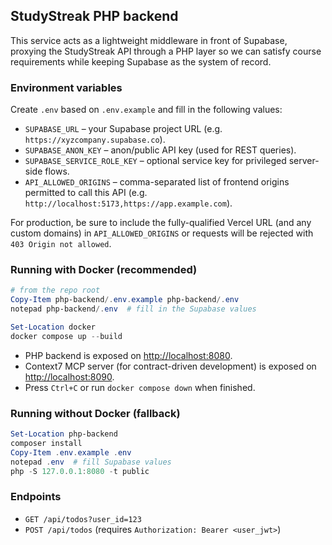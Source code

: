 ## StudyStreak PHP backend

This service acts as a lightweight middleware in front of Supabase, proxying the StudyStreak API through a PHP layer so we can satisfy course requirements while keeping Supabase as the system of record.

### Environment variables

Create `.env` based on `.env.example` and fill in the following values:

- `SUPABASE_URL` – your Supabase project URL (e.g. `https://xyzcompany.supabase.co`).
- `SUPABASE_ANON_KEY` – anon/public API key (used for REST queries).
- `SUPABASE_SERVICE_ROLE_KEY` – optional service key for privileged server-side flows.
- `API_ALLOWED_ORIGINS` – comma-separated list of frontend origins permitted to call this API (e.g. `http://localhost:5173,https://app.example.com`).

For production, be sure to include the fully-qualified Vercel URL (and any custom domains) in `API_ALLOWED_ORIGINS` or requests will be rejected with `403 Origin not allowed`.

### Running with Docker (recommended)

```powershell
# from the repo root
Copy-Item php-backend/.env.example php-backend/.env
notepad php-backend/.env  # fill in the Supabase values

Set-Location docker
docker compose up --build
```

- PHP backend is exposed on <http://localhost:8080>.
- Context7 MCP server (for contract-driven development) is exposed on <http://localhost:8090>.
- Press `Ctrl+C` or run `docker compose down` when finished.

### Running without Docker (fallback)

```powershell
Set-Location php-backend
composer install
Copy-Item .env.example .env
notepad .env  # fill Supabase values
php -S 127.0.0.1:8080 -t public
```

### Endpoints

- `GET /api/todos?user_id=123`
- `POST /api/todos` (requires `Authorization: Bearer <user_jwt>`)
